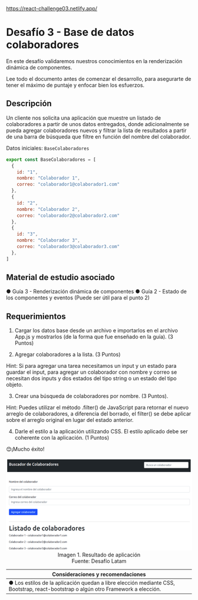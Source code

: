 https://react-challenge03.netlify.app/

# Desafío 3 - Base de datos colaboradores

En este desafío validaremos nuestros conocimientos en la renderización dinámica de componentes.

Lee todo el documento antes de comenzar el desarrollo, para asegurarte de tener el máximo de puntaje y enfocar bien los esfuerzos.

## Descripción

Un cliente nos solicita una aplicación que muestre un listado de colaboradores a partir de unos datos entregados, donde adicionalmente se pueda agregar colaboradores nuevos y filtrar la lista de resultados a partir de una barra de búsqueda que filtre en función del nombre del colaborador.

Datos iniciales: ``BaseColaboradores``

```javascript
export const BaseColaboradores = [
  {
    id: "1",
    nombre: "Colaborador 1",
    correo: "colaborador1@colaborador1.com"
  },
  {
    id: "2",
    nombre: "Colaborador 2",
    correo: "colaborador2@colaborador2.com"
  },
  {
    id: "3",
    nombre: "Colaborador 3",
    correo: "colaborador3@colaborador3.com"
  },
]
```

## Material de estudio asociado

  ● Guía 3 - Renderización dinámica de componentes
  ● Guía 2 - Estado de los componentes y eventos (Puede ser útil para el punto 2)

## Requerimientos

1. Cargar los datos base desde un archivo e importarlos en el archivo App.js y mostrarlos (de la forma que fue enseñado en la guía). (3 Puntos)

2. Agregar colaboradores a la lista. (3 Puntos)

Hint: Si para agregar una tarea necesitamos un input y un estado para guardar el input, para agregar un colaborador con nombre y correo se necesitan dos inputs y dos estados del tipo string o un estado del tipo objeto.

3. Crear una búsqueda de colaboradores por nombre. (3 Puntos).

Hint: Puedes utilizar el método .filter() de JavaScript para retornar el nuevo arreglo de colaboradores, a diferencia del borrado, el filter() se debe aplicar sobre el arreglo original en lugar del estado anterior.

4. Darle el estilo a la aplicación utilizando CSS. El estilo aplicado debe ser coherente con la aplicación. (1 Puntos)

😊¡Mucho éxito!

<p align="center">
  <img src="https://github.com/Felipe-M-dev/React-challenge-03/blob/main/01.png?raw=true?raw=true" alt="Imagen 01"><br>
Imagen 1. Resultado de aplicación<br>
Fuente: Desafío Latam
</p>

Consideraciones y recomendaciones |
--- |
● Los estilos de la aplicación quedan a libre elección mediante CSS, Bootstrap, react-bootstrap o algún otro Framework a elección. |
